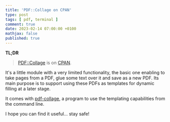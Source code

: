 ```yaml
---
title: 'PDF::Collage on CPAN'
type: post
tags: [ pdf, terminal ]
comment: true
date: 2023-02-14 07:00:00 +0100
mathjax: false
published: true
---
```


**TL;DR**

> [PDF::Collage][] is on [CPAN][].

It's a little module with a very limited functionality, the basic one
enabling to take pages from a PDF, glue some text over it and save as a
new PDF. Its main purpose is to support using these PDFs as templates
for dynamic filling at a later stage.

It comes with [pdf-collage][], a program to use the templating
capabilities from the command line.

I hope you can find it useful... stay safe!

[Perl]: https://www.perl.org/
[PDF::Collage]: https://metacpan.org/pod/PDF::Collage
[CPAN]: https://metacpan.org/
[pdf-collage]: https://metacpan.org/dist/PDF-Collage/view/script/pdf-collage
